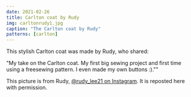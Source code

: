 ```yaml
---
date: 2021-02-26
title: Carlton coat by Rudy
img: carltonrudy1.jpg
caption: "The Carlton coat by Rudy"
patterns: [carlton]
---
```


This stylish Carlton coat was made by Rudy, who shared:

"My take on the Carlton coat. My first big sewing project and first time using a freesewing pattern. I even made my own buttons :).""

<Note>
  
This picture is from Rudy, [@rudy_lee21 on Instagram](https://www.instagram.com/rudy_lee21). It is reposted here with permission.

</Note>
